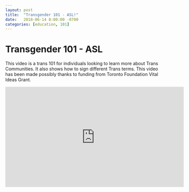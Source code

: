 ```yaml
---
layout: post
title:  "Transgender 101 - ASL!"
date:   2018-06-14 8:00:00 -0700
categories: [education, 101]
---
```

# Transgender 101 - ASL

This video is a trans 101 for individuals looking to learn more about Trans Communities. It also shows how to sign different Trans terms. This video has been made possibly thanks to funding from Toronto Foundation Vital Ideas Grant.

<iframe width="560" height="315" src="https://www.youtube.com/embed/Bu8ZlW-2Nfc?rel=0" frameborder="0" allow="autoplay; encrypted-media" allowfullscreen></iframe>
